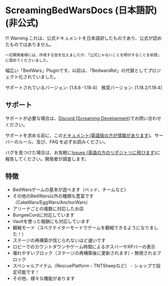 # ScreamingBedWarsDocs (日本語訳) (非公式)

!!! Warning
    これは、公式ドキュメントを日本語訳したものであり、公式が認めたものではありません。

    一応開発者様には、作成する旨を伝えましたが、「公式じゃないことを明示することを前提」に認めてくださいました。

幅広い「BedWars」Pluginです。以前は、「BedwarsRel」の代替としてプロジェクト化されていました。

サポートされているバージョン: \[1.8.8 -1.19.4\]　推奨バージョン: \[1.18.2/1.19.4\]

## サポート

サポートが必要な場合は、[Discord (Screaming Development)](https://screamingsandals.org/discord)でお問い合わせください。

サポートを求める前に、この[ドキュメント(英語版の方が情報があります)](https://docs.screamingsandals.org/BedWars/0.2.28/)、サーバーのルール、及び、FAQ を必ずお読みください。

バグを見つけた場合は、お気軽に[Issues (英語の方のリポジトリに飛びます)](https://github.com/ScreamingSandals/BedWars/issues)に報告してください。開発者が調査します。

## 特徴
- BedWarsゲームの基本が遊べます（ベッド、チームなど）
- その他のBedWars以外の種類も豊富です（CakeWars/EggWars/AnchorWars）
- アリーナごとの複数に対応したお店
- BungeeCordに対応しています
- Vaultを使った報酬にも対応しています
- 観戦モード（スペクテイターモードでゲームを観戦できるようになりました！）
- ステージの再構築が信じられないほど速いです
- ロビーでのカウントダウンやゲーム時間によるボスバーやXPバーの表示
- 壊れやすいブロック（ステージの再構築後に更新されます）・無視されるブロック
- スペシャルアイテム（RescuePlatform・TNTSheepなど） - ショップで設定可能です！
- その他、様々な機能があります